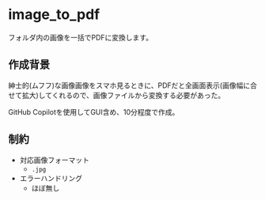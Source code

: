 # image_to_pdf

フォルダ内の画像を一括でPDFに変換します。

## 作成背景

紳士的(ムフフ)な画像画像をスマホ見るときに、PDFだと全画面表示(画像幅に合せて拡大)してくれるので、画像ファイルから変換する必要があった。

GitHub Copilotを使用してGUI含め、10分程度で作成。

## 制約

- 対応画像フォーマット
  - `.jpg`
- エラーハンドリング
  - ほぼ無し
